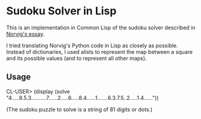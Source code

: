 Sudoku Solver in Lisp
=====================

This is an implementation in Common Lisp of the sudoku solver described in [Norvig's essay](http://norvig.com/sudoku.html).

I tried translating Norvig's Python code in Lisp as closely as possible. Instead of dictionaries, I used alists to represent the map between a square and its possible values (and to represent all other maps).

Usage
-----

CL-USER> (display (solve "4.....8.5.3..........7......2.....6.....8.4......1.......6.3.7.5..2.....1.4......"))

(The sudoku puzzle to solve is a string of 81 digits or dots.)
